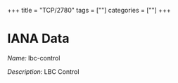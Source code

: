 +++
title = "TCP/2780"
tags = [""]
categories = [""]
+++

# IANA Data

_Name:_ lbc-control

_Description:_ LBC Control

